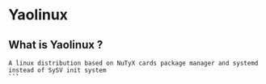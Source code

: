 Yaolinux
======

## What is Yaolinux ?

```
A linux distribution based on NuTyX cards package manager and systemd instead of SySV init system
``̀` 
